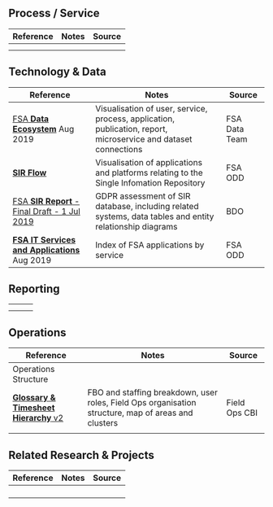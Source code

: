 ## Process / Service

| Reference | Notes | Source |
| --------- | ----- | ------ |
|           |       |        |
|           |       |        |

## Technology & Data

| Reference                                                    | Notes                                                        | Source                      |
| ------------------------------------------------------------ | ------------------------------------------------------------ | --------------------------- |
| [FSA **Data Ecosystem**](https://drive.google.com/open?id=1OLtHfuStjztTF20mlDuy7TEDCwP_MYml) Aug 2019 | Visualisation of user, service, process, application, publication, report, microservice and dataset connections | FSA Data Team |
| [**SIR Flow**](https://drive.google.com/open?id=1x1qFhLXotn2AKtMoOCwrlG4p-bIwK0-I) | Visualisation of applications and platforms relating to the Single Infomation Repository | FSA ODD       |
| [FSA **SIR Report** - Final Draft - 1 Jul 2019](https://drive.google.com/open?id=1N9MwWx1v7zqIBwXOJWgyHHseDyQSSH6f) | GDPR assessment of SIR database, including related systems, data tables and entity relationship diagrams | BDO                         |
| [**FSA IT Services and Applications**](https://drive.google.com/open?id=1a_0gipiak1gfUjSqXU5CpdVZmiZA5xTX) Aug 2019 | Index of FSA applications by service                         | FSA ODD       |

## Reporting
|      |      |      |
| ---- | ---- | ---- |
|      |      |      |
|      |      |      |

## Operations
| Reference                                                    | Notes                                                        | Source        |
| ------------------------------------------------------------ | ------------------------------------------------------------ | ------------- |
| Operations Structure                                         |                                                              |               |
| [**Glossary & Timesheet Hierarchy** v2](https://drive.google.com/open?id=0B6IdcCb61lJ1SHNBUzhNQ053dXpJSHlzazNfcTFtTllERXZN) | FBO and staffing breakdown, user roles, Field Ops organisation structure, map of areas and clusters | Field Ops CBI |
|                                                              |                                                              |               |

## Related Research & Projects
| Reference                                                    | Notes                                                        | Source                    |
| ------------------------------------------------------------ | ------------------------------------------------------------ | ------------------------- |
|           |       |        |
|           |       |        |
|           |       |        |
|           |       |        |

